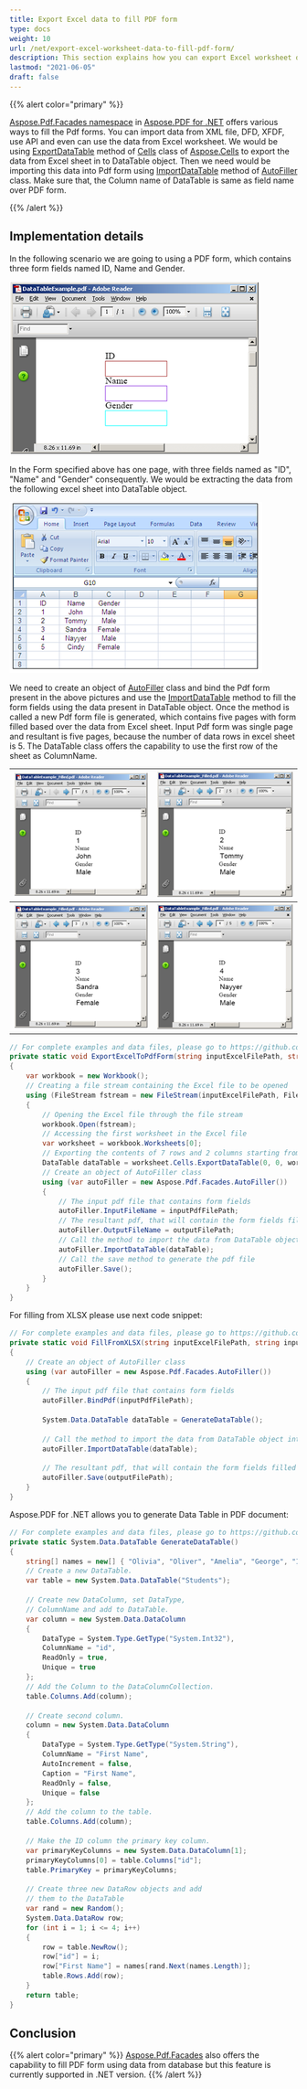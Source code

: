```yaml
---
title: Export Excel data to fill PDF form
type: docs
weight: 10
url: /net/export-excel-worksheet-data-to-fill-pdf-form/
description: This section explains how you can export Excel worksheet data to fill PDF form using AutoFiller Class.
lastmod: "2021-06-05"
draft: false
---
```

<script type="application/ld+json">
{
    "@context": "https://schema.org",
    "@type": "TechArticle",
    "headline": "Export Excel data to fill PDF form",
    "alternativeHeadline": "Export Excel Data to Auto-Fill PDF Forms",
    "abstract": "The feature in Aspose.PDF for .NET allows users to seamlessly export data from Excel worksheets into PDF forms using the AutoFiller Class. By leveraging the ExportDataTable method, users can transform Excel data into a DataTable and efficiently fill out PDF forms, streamlining the process of data entry and increasing productivity. This functionality ensures that PDF forms are populated accurately and automatically based on the data structure in Excel",
    "author": {
        "@type": "Person",
        "name": "Anastasiia Holub",
        "givenName": "Anastasiia",
        "familyName": "Holub",
        "url": "https://www.linkedin.com/in/anastasiia-holub-750430225/"
    },
    "genre": "pdf document generation",
    "wordcount": "908",
    "proficiencyLevel": "Beginner",
    "publisher": {
        "@type": "Organization",
        "name": "Aspose.PDF for .NET",
        "url": "https://products.aspose.com/pdf",
        "logo": "https://www.aspose.cloud/templates/aspose/img/products/pdf/aspose_pdf-for-net.svg",
        "alternateName": "Aspose",
        "sameAs": [
            "https://facebook.com/aspose.pdf/",
            "https://twitter.com/asposepdf",
            "https://www.youtube.com/channel/UCmV9sEg_QWYPi6BJJs7ELOg/featured",
            "https://www.linkedin.com/company/aspose",
            "https://stackoverflow.com/questions/tagged/aspose",
            "https://aspose.quora.com/",
            "https://aspose.github.io/"
        ],
        "contactPoint": [
            {
                "@type": "ContactPoint",
                "telephone": "+1 903 306 1676",
                "contactType": "sales",
                "areaServed": "US",
                "availableLanguage": "en"
            },
            {
                "@type": "ContactPoint",
                "telephone": "+44 141 628 8900",
                "contactType": "sales",
                "areaServed": "GB",
                "availableLanguage": "en"
            },
            {
                "@type": "ContactPoint",
                "telephone": "+61 2 8006 6987",
                "contactType": "sales",
                "areaServed": "AU",
                "availableLanguage": "en"
            }
        ]
    },
    "url": "/net/export-excel-worksheet-data-to-fill-pdf-form/",
    "mainEntityOfPage": {
        "@type": "WebPage",
        "@id": "/net/export-excel-worksheet-data-to-fill-pdf-form/"
    },
    "dateModified": "2024-11-25",
    "description": "Aspose.PDF can perform not only simple and easy tasks but also cope with more complex goals. Check the next section for advanced users and developers."
}
</script>

{{% alert color="primary" %}}

[Aspose.Pdf.Facades namespace](https://reference.aspose.com/pdf/net/aspose.pdf.facades) in [Aspose.PDF for .NET](/pdf/net/) offers various ways to fill the Pdf forms. You can import data from XML file, DFD, XFDF, use API and even can use the data from Excel worksheet.
We would be using [ExportDataTable](https://reference.aspose.com/cells/net/aspose.cells/range/methods/exportdatatable/index) method of [Cells](https://reference.aspose.com/pdf/net/aspose.pdf/cells) class of [Aspose.Cells](https://docs.aspose.com//cells/net) to export the data from Excel sheet in to DataTable object. Then we need would be importing this data into Pdf form using [ImportDataTable](https://reference.aspose.com/pdf/net/aspose.pdf.facades/autofiller/methods/importdatatable) method of [AutoFiller](https://reference.aspose.com/pdf/net/aspose.pdf.facades/autofiller) class. Make sure that, the Column name of DataTable is same as field name over PDF form.

{{% /alert %}}

## Implementation details

In the following scenario we are going to using a PDF form, which contains three form fields named ID, Name and Gender.

![todo:image_alt_text](export-excel-worksheet-data-to-fill-pdf-form_1.png)

In the Form specified above has one page, with three fields named as "ID", "Name" and "Gender" consequently. We would be extracting the data from the following excel sheet into DataTable object.

![todo:image_alt_text](export-excel-worksheet-data-to-fill-pdf-form_2.png)

We need to create an object of [AutoFiller](https://reference.aspose.com/pdf/net/aspose.pdf.facades/autofiller) class and bind the Pdf form present in the above pictures and use the [ImportDataTable](https://reference.aspose.com/pdf/net/aspose.pdf.facades/autofiller/methods/importdatatable) method to fill the form fields using the data present in DataTable object.
Once the method is called a new Pdf form file is generated, which contains five pages with form filled based over the data from Excel sheet. Input Pdf form was single page and resultant is five pages, because the number of data rows in excel sheet is 5. The DataTable class offers the capability to use the first row of the sheet as ColumnName.

|**![todo:image_alt_text](export-excel-worksheet-data-to-fill-pdf-form_3.png)**|**![todo:image_alt_text](export-excel-worksheet-data-to-fill-pdf-form_4.png)**|
| :- | :- |
|![todo:image_alt_text](export-excel-worksheet-data-to-fill-pdf-form_5.png)|![todo:image_alt_text](export-excel-worksheet-data-to-fill-pdf-form_6.png)|

```csharp
// For complete examples and data files, please go to https://github.com/aspose-pdf/Aspose.PDF-for-.NET
private static void ExportExcelToPdfForm(string inputExcelFilePath, string inputPdfFilePath, string outputFilePath)
{
	var workbook = new Workbook();
	// Creating a file stream containing the Excel file to be opened
	using (FileStream fstream = new FileStream(inputExcelFilePath, FileMode.Open))
	{
		// Opening the Excel file through the file stream
		workbook.Open(fstream);
		// Accessing the first worksheet in the Excel file
		var worksheet = workbook.Worksheets[0];
		// Exporting the contents of 7 rows and 2 columns starting from 1st cell to DataTable
		DataTable dataTable = worksheet.Cells.ExportDataTable(0, 0, worksheet.Cells.MaxRow + 1, worksheet.Cells.MaxColumn + 1, true);
		// Create an object of AutoFiller class
		using (var autoFiller = new Aspose.Pdf.Facades.AutoFiller())
		{
			// The input pdf file that contains form fields
			autoFiller.InputFileName = inputPdfFilePath;
			// The resultant pdf, that will contain the form fields filled with information from DataTable
			autoFiller.OutputFileName = outputFilePath;
			// Call the method to import the data from DataTable object into Pdf form fields.
			autoFiller.ImportDataTable(dataTable);
			// Call the save method to generate the pdf file
			autoFiller.Save();
		}
	}
}
```

For filling from XLSX please use next code snippet:

```csharp
// For complete examples and data files, please go to https://github.com/aspose-pdf/Aspose.PDF-for-.NET
private static void FillFromXLSX(string inputExcelFilePath, string inputPdfFilePath, string outputFilePath)
{
	// Create an object of AutoFiller class
	using (var autoFiller = new Aspose.Pdf.Facades.AutoFiller())
	{
		// The input pdf file that contains form fields
		autoFiller.BindPdf(inputPdfFilePath);

		System.Data.DataTable dataTable = GenerateDataTable();

		// Call the method to import the data from DataTable object into Pdf form fields.
		autoFiller.ImportDataTable(dataTable);

		// The resultant pdf, that will contain the form fields filled with information from DataTable
		autoFiller.Save(outputFilePath);
	}
}
```

Aspose.PDF for .NET allows you to generate Data Table in PDF document:

```csharp
// For complete examples and data files, please go to https://github.com/aspose-pdf/Aspose.PDF-for-.NET
private static System.Data.DataTable GenerateDataTable()
{
	string[] names = new[] { "Olivia", "Oliver", "Amelia", "George", "Isla", "Harry", "Ava", "Noah" };
	// Create a new DataTable.
	var table = new System.Data.DataTable("Students");

	// Create new DataColumn, set DataType,
	// ColumnName and add to DataTable.
	var column = new System.Data.DataColumn
	{
		DataType = System.Type.GetType("System.Int32"),
		ColumnName = "id",
		ReadOnly = true,
		Unique = true
	};
	// Add the Column to the DataColumnCollection.
	table.Columns.Add(column);

	// Create second column.
	column = new System.Data.DataColumn
	{
		DataType = System.Type.GetType("System.String"),
		ColumnName = "First Name",
		AutoIncrement = false,
		Caption = "First Name",
		ReadOnly = false,
		Unique = false
	};
	// Add the column to the table.
	table.Columns.Add(column);

	// Make the ID column the primary key column.
	var primaryKeyColumns = new System.Data.DataColumn[1];
	primaryKeyColumns[0] = table.Columns["id"];
	table.PrimaryKey = primaryKeyColumns;

	// Create three new DataRow objects and add
	// them to the DataTable
	var rand = new Random();
	System.Data.DataRow row;
	for (int i = 1; i <= 4; i++)
	{
		row = table.NewRow();
		row["id"] = i;
		row["First Name"] = names[rand.Next(names.Length)];
		table.Rows.Add(row);
	}
	return table;
}
```

## Conclusion

{{% alert color="primary" %}}
[Aspose.Pdf.Facades](https://reference.aspose.com/pdf/net/aspose.pdf.facades) also offers the capability to fill PDF form using data from database but this feature is currently supported in .NET version.
{{% /alert %}}

